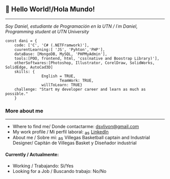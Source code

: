 ## 👋 Hello World!/Hola Mundo!
---
_Soy Daniel, estudiante de Programación en la UTN / I´m Daniel, Programming student at UTN University_

```
const dani = {
	code: ['C', 'C# (.NETFramwork)'],
	cuurentLearning:[ 'JS', 'Pyhton','PHP'],
	dataBase: [MongoDB, MySQL, 'PHPMyAdmin'],
	tools:[POO, frontend, html, 'css(native and Boostrap Library)'],
	otherSoftwares:[Photoshop, Illustrator, CorelDraw, SolidWorks, SolidEdge, AutoCad3D]
	skills: {
      			English = TRUE,
                        TeamWork: TRUE,
		        willToLearn: TRUE}
	challenge: "Start my developer career and learn as much as possible."
	}			
```
### More about me
---
- Where to find me/ Donde contactarme: dsvlivon@gmail.com
- My work profile / Mi perfil laboral:  <a href="https://linkedin.com/in/asd" target="blank"><img align="center" src="https://cdn.jsdelivr.net/npm/simple-icons@3.0.1/icons/linkedin.svg" alt="asd" height="15" width="20" /></a>[LinkedIn](https://www.linkedin.com/in/dsvlivon/)
- About me / Sobre mi: <a href="https://dribbble.com/asd" target="blank"><img align="center" src="https://cdn.jsdelivr.net/npm/simple-icons@3.0.1/icons/dribbble.svg" alt="asd" height="15" width="20" /></a>Villegas Basketball captain and Industrial Designer/ Capitán de Villegas Basket y Diseñador industrial

#### Currently / Actualmente:

- Working / Trabajando: Si/Yes
- Looking for a Job / Buscando trabajo: No/No


